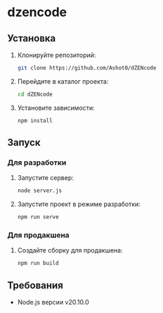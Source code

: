 # dzencode


## Установка

1. Клонируйте репозиторий:

   ```bash
   git clone https://github.com/Ashot0/dZENcode
   ```

2. Перейдите в каталог проекта:

   ```bash
   cd dZENcode
   ```

3. Установите зависимости:
   ```bash
   npm install
   ```

## Запуск

### Для разработки

1. Запустите сервер:

   ```bash
   node server.js
   ```

2. Запустите проект в режиме разработки:
   ```bash
   npm run serve
   ```

### Для продакшена

1. Создайте сборку для продакшена:
   ```bash
   npm run build
   ```

## Требования

- Node.js версии v20.10.0
